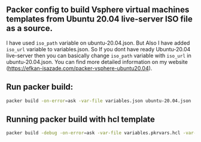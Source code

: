 ## Packer config to build Vsphere virtual machines templates from Ubuntu 20.04 live-server ISO file as a source.

I have used `iso_path` variable on ubuntu-20.04.json. But Also I have added `iso_url` variable to variables.json. So If you dont have ready Ubuntu-20.04 live-server then you can basically change `iso_path` variable with `iso_url` in ubuntu-20.04.json.
You can find more detailed information on my website (https://efkan-isazade.com/packer-vsphere-ubuntu20.04).

## Run packer build:

```bash
packer build -on-error=ask -var-file variables.json ubuntu-20.04.json
```

## Running packer build with hcl template
```bash
packer build -debug -on-error=ask -var-file variables.pkrvars.hcl -var-file vsphere.pkrvars.hcl ubuntu-20.04.pkr.hcl
```

